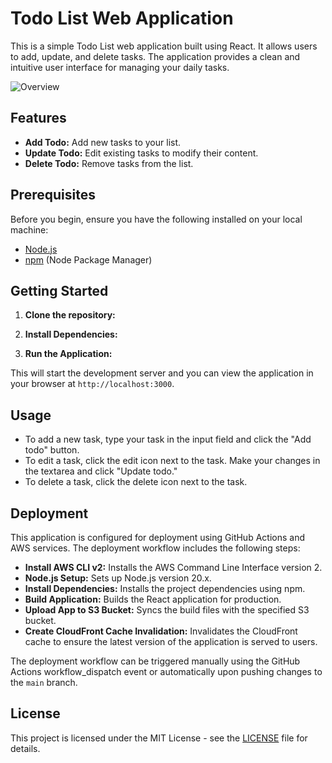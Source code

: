 # Todo List Web Application

This is a simple Todo List web application built using React. It allows users to add, update, and delete tasks. The application provides a clean and intuitive user interface for managing your daily tasks.

![Overview](https://github.com/xNazim/FrontEndMid-React/tree/main/screenshots/front1.png)

## Features

- **Add Todo:** Add new tasks to your list.
- **Update Todo:** Edit existing tasks to modify their content.
- **Delete Todo:** Remove tasks from the list.

## Prerequisites

Before you begin, ensure you have the following installed on your local machine:

- [Node.js](https://nodejs.org/)
- [npm](https://www.npmjs.com/) (Node Package Manager)

## Getting Started

1. **Clone the repository:**

2. **Install Dependencies:**

3. **Run the Application:**

This will start the development server and you can view the application in your browser at `http://localhost:3000`.

## Usage

- To add a new task, type your task in the input field and click the "Add todo" button.
- To edit a task, click the edit icon next to the task. Make your changes in the textarea and click "Update todo."
- To delete a task, click the delete icon next to the task.

## Deployment

This application is configured for deployment using GitHub Actions and AWS services. The deployment workflow includes the following steps:

- **Install AWS CLI v2:** Installs the AWS Command Line Interface version 2.
- **Node.js Setup:** Sets up Node.js version 20.x.
- **Install Dependencies:** Installs the project dependencies using npm.
- **Build Application:** Builds the React application for production.
- **Upload App to S3 Bucket:** Syncs the build files with the specified S3 bucket.
- **Create CloudFront Cache Invalidation:** Invalidates the CloudFront cache to ensure the latest version of the application is served to users.

The deployment workflow can be triggered manually using the GitHub Actions workflow_dispatch event or automatically upon pushing changes to the `main` branch.

## License

This project is licensed under the MIT License - see the [LICENSE](LICENSE) file for details.
